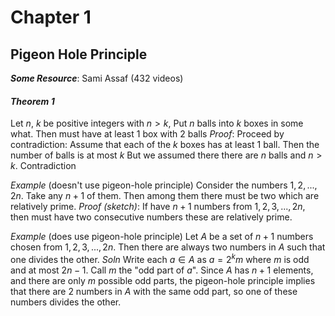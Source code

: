 # Chapter 1
## Pigeon Hole Principle

___Some Resource___:
Sami Assaf (432 videos)

#### _Theorem 1_ 
Let $n$, $k$ be positive integers with $n>k$, Put $n$ balls into $k$ boxes in some what. Then must have at least 1 box with 2 balls
_Proof_:
Proceed by contradiction:
Assume that each of the $k$ boxes has at least 1 ball. Then the number of balls is at most $k$ But we assumed there there are $n$ balls and $n>k$. Contradiction

_Example_ (doesn't use pigeon-hole principle)
Consider the numbers $1,2,...,2n$. Take any $n+1$ of them. Then among them there must be two which are relatively prime.
_Proof (sketch)_:
If have $n+1$ numbers from $1,2,3,...,2n$, then must have two consecutive numbers these are relatively prime.

_Example_ (does use pigeon-hole principle)
Let $A$ be a set of $n+1$ numbers chosen from $1,2,3,...,2n$. Then there are always two numbers in $A$ such that one divides the other.
_Soln_
Write each $a\in A$ as $a=2^km$ where $m$ is odd and at most $2n-1$. Call $m$ the "odd part of $a$". Since $A$ has $n+1$ elements, and there are only $m$ possible odd parts, the pigeon-hole principle implies that there are 2 numbers in $A$ with the same odd part, so one of these numbers divides the other.